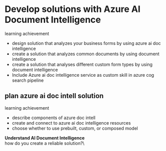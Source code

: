 # Develop solutions with Azure AI Document Intelligence
learning achievement
- design solution that analyzes your business forms by using azure ai doc intelligence
- create a solution that analyzes common documents by using document intelligence
- create a solution that analyses different custom form types by using document intelligence
- Include Azure ai doc intelligence service as custom skill in azure cog search pipeline

## plan azure ai doc intell solution
learning achievement
- describe components of azure doc intell
- create and connect to azure ai doc intelligence resources
- choose whether to use prebuilt, custom, or composed model

**Understand AI Document Intelligence**\
how do you create a reliable solution?\
